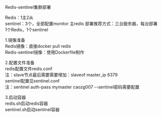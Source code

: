 Redis-sentinel集群部署

Redis：1主2从<br>
sentinel：3个，全部配置monitor 主redis
部署推荐方式：三台服务器，每台部署1个Redis，1个sentinel<br>

1.镜像准备<br>
Redis镜像：直接docker pull redis<br>
Redis-sentinel镜像：使用Dockerfile制作<br>

2.配置文件准备<br>
redis配置文件redis.conf<br>
注：slave节点最后需要需要增加：slaveof master_ip 6379<br>
sentinel配置见sentinel.conf<br>
注：sentinel auth-pass mymaster caozg007  --sentinel密码需要配置

3.启动容器<br>
redis.sh启动redis容器<br>
sentinel.sh启动sentinel容器<br>

